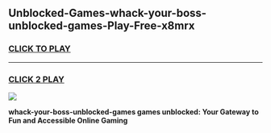 
## Unblocked-Games-whack-your-boss-unblocked-games-Play-Free-x8mrx
<h3>
<a href="https://premium76.site?title=whack-your-boss-unblocked-games&ref=17A">CLICK TO PLAY</a></h3>
<hr>

<h3>
<a href="https://premium76.site?title=whack-your-boss-unblocked-games&ref=17A">CLICK 2 PLAY</a>
  
</h3>

<a href="https://premium76.site?title=whack-your-boss-unblocked-games&ref=17A"><img src="https://clearcache.store/games.png"></a>


**whack-your-boss-unblocked-games games unblocked: Your Gateway to Fun and Accessible Online Gaming**
